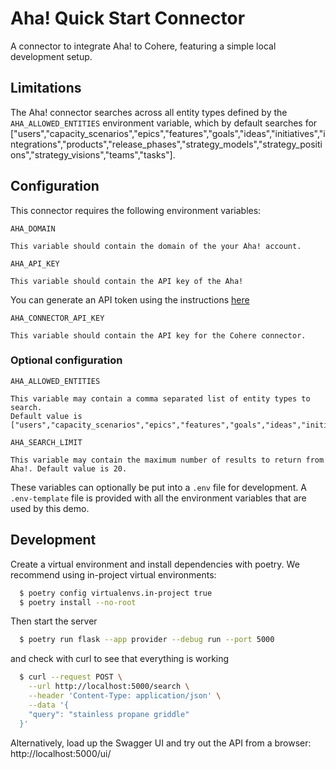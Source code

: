 # Aha! Quick Start Connector

A connector to integrate Aha! to Cohere, featuring a simple local development setup.

## Limitations

The Aha! connector searches across all entity types defined by the `AHA_ALLOWED_ENTITIES` environment variable, which by default searches for ["users","capacity_scenarios","epics","features","goals","ideas","initiatives","integrations","products","release_phases","strategy_models","strategy_positions","strategy_visions","teams","tasks"].

## Configuration

This connector requires the following environment variables:

```
AHA_DOMAIN

This variable should contain the domain of the your Aha! account.
```

```
AHA_API_KEY

This variable should contain the API key of the Aha!
```

You can generate an API token using
the instructions [here](https://www.aha.io/api#authentication)

```
AHA_CONNECTOR_API_KEY

This variable should contain the API key for the Cohere connector.
```

### Optional configuration

```
AHA_ALLOWED_ENTITIES

This variable may contain a comma separated list of entity types to search.
Default value is ["users","capacity_scenarios","epics","features","goals","ideas","initiatives","integrations","products","release_phases","strategy_models","strategy_positions","strategy_visions","teams","tasks"].
```

```
AHA_SEARCH_LIMIT

This variable may contain the maximum number of results to return from Aha!. Default value is 20.
```

These variables can optionally be put into a `.env` file for development.
A `.env-template` file is provided with all the environment variables that are used by this demo.

## Development

Create a virtual environment and install dependencies with poetry. We recommend using in-project virtual environments:

```bash
  $ poetry config virtualenvs.in-project true
  $ poetry install --no-root
```

Then start the server

```bash
  $ poetry run flask --app provider --debug run --port 5000
```

and check with curl to see that everything is working

```bash
  $ curl --request POST \
    --url http://localhost:5000/search \
    --header 'Content-Type: application/json' \
    --data '{
    "query": "stainless propane griddle"
  }'
```

Alternatively, load up the Swagger UI and try out the API from a browser: http://localhost:5000/ui/
